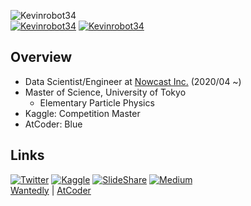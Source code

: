 ![Kevinrobot34]( https://img.shields.io/badge/Degree-Master%20of%20Science-brightgreen ) \
[![Kevinrobot34](https://img.shields.io/badge/Kaggle-Master-orange)]( https://www.kaggle.com/kevinrobot34 )
[![Kevinrobot34](https://img.shields.io/endpoint?url=https%3A%2F%2Fatcoder-badges.now.sh%2Fapi%2Fatcoder%2Fjson%2FKevinrobot34)]( https://atcoder.jp/users/Kevinrobot34 )


## Overview
* Data Scientist/Engineer at [Nowcast Inc.]( https://www.nowcast.co.jp/ ) (2020/04 ~)
* Master of Science, University of Tokyo
  - Elementary Particle Physics
* Kaggle: Competition Master
* AtCoder: Blue


## Links
[![Twitter](https://img.shields.io/badge/Twitter-0?style=flat-square&logo=twitter&color=1DA1F2&logoColor=white)]( https://twitter.com/Kevinrobot34 )
[![Kaggle](https://img.shields.io/badge/Kaggle-0?style=flat-square&logo=kaggle&color=20BEFF&logoColor=white)]( https://www.kaggle.com/kevinrobot34 )
[![SlideShare](https://img.shields.io/badge/SlideShare-0?style=flat-square&logo=slideshare&color=008ED2&logoColor=white)]( https://www2.slideshare.net/ssuserf0844f )
[![Medium](https://img.shields.io/badge/Medium-0?style=flat-square&logo=medium&color=12100E&logoColor=white)]( https://medium.com/@kevinrobot34 ) \
[Wantedly]( https://www.wantedly.com/users/36645077 )
 | [AtCoder](https://atcoder.jp/users/Kevinrobot34)
